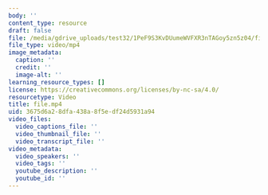 ```yaml
---
body: ''
content_type: resource
draft: false
file: /media/gdrive_uploads/test32/1PeF9S3KvDUumeWVFXR3nTAGoy5zn5z04/file.mp4
file_type: video/mp4
image_metadata:
  caption: ''
  credit: ''
  image-alt: ''
learning_resource_types: []
license: https://creativecommons.org/licenses/by-nc-sa/4.0/
resourcetype: Video
title: file.mp4
uid: 3675d6a2-8dfa-438a-8f5e-df24d5931a94
video_files:
  video_captions_file: ''
  video_thumbnail_file: ''
  video_transcript_file: ''
video_metadata:
  video_speakers: ''
  video_tags: ''
  youtube_description: ''
  youtube_id: ''
---
```

